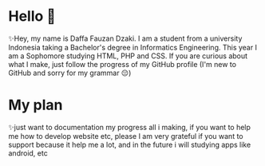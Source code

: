 # Hello 👋
✨Hey, my name is Daffa Fauzan Dzaki. I am a student from a university Indonesia taking a Bachelor's degree in Informatics Engineering. This year I am a Sophomore studying HTML, PHP and CSS. If you are curious about what I make, just follow the progress of my GitHub profile (I'm new to GitHub and sorry for my grammar 😔)
# My plan
  ✨just want to documentation my progress all i making, if you want to help me how to develop website etc, 
  please I am very grateful if you want to support because it help me a lot, and in the future i will studying apps like android, etc


<!---
DaffafauzanD/DaffafauzanD is a ✨ special ✨ repository because its `README.md` (this file) appears on your GitHub profile.
You can click the Preview link to take a look at your changes.
--->
